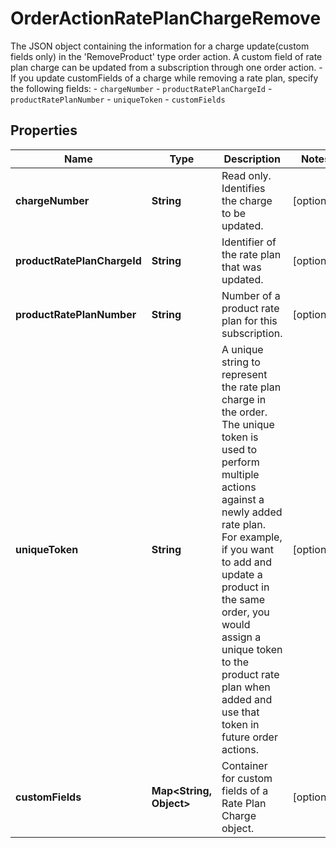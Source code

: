 

# OrderActionRatePlanChargeRemove

The JSON object containing the information for a charge update(custom fields only) in the 'RemoveProduct' type order action. A custom field of rate plan charge can be updated from a subscription through one order action. - If you update customFields of a charge while removing a rate plan, specify the following fields:   - `chargeNumber`   - `productRatePlanChargeId`   - `productRatePlanNumber`   - `uniqueToken`   - `customFields` 

## Properties

| Name | Type | Description | Notes |
|------------ | ------------- | ------------- | -------------|
|**chargeNumber** | **String** | Read only. Identifies the charge to be updated.  |  [optional] |
|**productRatePlanChargeId** | **String** | Identifier of the rate plan that was updated.  |  [optional] |
|**productRatePlanNumber** | **String** | Number of a product rate plan for this subscription.  |  [optional] |
|**uniqueToken** | **String** | A unique string to represent the rate plan charge in the order. The unique token is used to perform multiple actions against a newly added rate plan. For example, if you want to add and update a product in the same order, you would assign a unique token to the product rate plan when added and use that token in future order actions.  |  [optional] |
|**customFields** | **Map&lt;String, Object&gt;** | Container for custom fields of a Rate Plan Charge object.  |  [optional] |



